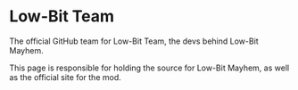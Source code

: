 # Low-Bit Team
The official GitHub team for Low-Bit Team, the devs behind Low-Bit Mayhem.

This page is responsible for holding the source for Low-Bit Mayhem, as well as the official site for the mod.
